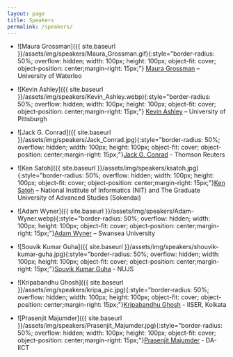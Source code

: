 ```yaml
---
layout: page
title: Speakers
permalink: /speakers/
---
```


- ![Maura Grossman]({{ site.baseurl }}/assets/img/speakers/Maura_Grossman.gif){:style="border-radius: 50%; overflow: hidden; width: 100px; height: 100px; object-fit: cover; object-position: center;margin-right: 15px;"}  [Maura Grossman](https://grossman.uwaterloo.ca/)  – University of Waterloo 

- ![Kevin Ashley]({{ site.baseurl }}/assets/img/speakers/Kevin_Ashley.webp){:style="border-radius: 50%; overflow: hidden; width: 100px; height: 100px; object-fit: cover; object-position: center;margin-right: 15px;"} [Kevin Ashley](https://www.law.pitt.edu/people/kevin-ashley) – University of Pittsburgh

- ![Jack G. Conrad]({{ site.baseurl }}/assets/img/speakers/Jack_Conrad.jpg){:style="border-radius: 50%; overflow: hidden; width: 100px; height: 100px; object-fit: cover; object-position: center;margin-right: 15px;"}[Jack G. Conrad](https://www.conradweb.org/~jackg/) - Thomson Reuters

- ![Ken Satoh]({{ site.baseurl }}/assets/img/speakers/ksatoh.jpg){:style="border-radius: 50%; overflow: hidden; width: 100px; height: 100px; object-fit: cover; object-position: center;margin-right: 15px;"}[Ken Satoh](https://research.nii.ac.jp/~ksatoh/) – National Institute of Informatics (NIT) and  The Graduate University of Advanced Studies (Sokendai)

- ![Adam Wyner]({{ site.baseurl }}/assets/img/speakers/Adam-Wyner.webp){:style="border-radius: 50%; overflow: hidden; width: 100px; height: 100px; object-fit: cover; object-position: center;margin-right: 15px;"}[Adam Wyner](https://www.swansea.ac.uk/staff/a.z.wyner/) – Swansea University

- ![Souvik Kumar Guha]({{ site.baseurl }}/assets/img/speakers/shouvik-kumar-guha.jpg){:style="border-radius: 50%; overflow: hidden; width: 100px; height: 100px; object-fit: cover; object-position: center;margin-right: 15px;"}[Souvik Kumar Guha](https://www.nujs.edu/faculty/dr-shouvik-kumar-guha/) -  NUJS

- ![Kripabandhu Ghosh]({{ site.baseurl }}/assets/img/speakers/kripa_pic.jpg){:style="border-radius: 50%; overflow: hidden; width: 100px; height: 100px; object-fit: cover; object-position: center;margin-right: 15px;"}[Kripabandhu Ghosh](https://www.iiserkol.ac.in/web/en/people/faculty/cds/kripaghosh/) - IISER, Kolkata

- ![Prasenjit Majumder]({{ site.baseurl }}/assets/img/speakers/Prasenjit_Majumder.jpg){:style="border-radius: 50%; overflow: hidden; width: 100px; height: 100px; object-fit: cover; object-position: center;margin-right: 15px;"}[Prasenjit Majumder](https://www.daiict.ac.in/faculty-details/267) - DA-IICT

